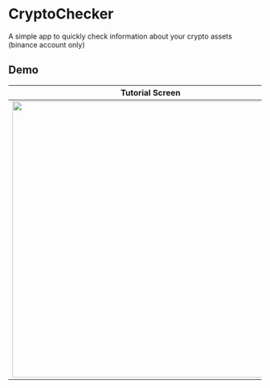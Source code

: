 # CryptoChecker
A simple app to quickly check information about your crypto assets (binance account only)

## Demo
Tutorial Screen | Logging account
:-------------------------:|:-------------------------:
<img src="https://i.imgur.com/BP3eG70.gif" height="550">|<img src="https://i.imgur.com/YhppToY.gif" height="550">
